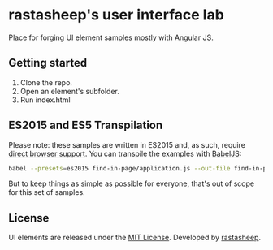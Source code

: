 # rastasheep's user interface lab

Place for forging UI element samples mostly with Angular JS.

## Getting started

1. Clone the repo.
2. Open an element's subfolder.
3. Run index.html

## ES2015 and ES5 Transpilation

Please note: these samples are written in ES2015 and, as such,
require [direct browser support](https://kangax.github.io/compat-table/es6/).
You can transpile the examples with [BabelJS](https://babeljs.io/docs/usage/cli/):

```bash
babel --presets=es2015 find-in-page/application.js --out-file find-in-page/application-es5.js
```

But to keep things as simple as possible for everyone, that's out of scope for this set of samples.

## License

UI elements are released under the [MIT License](https://opensource.org/licenses/MIT).
Developed by [rastasheep](https://github.com/rastasheep).
